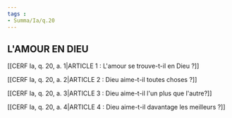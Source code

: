 ```yaml
---
tags : 
- Summa/Ia/q.20
---
```


## L'AMOUR EN DIEU

[[CERF Ia, q. 20, a. 1|ARTICLE 1 : L'amour se trouve-t-il en Dieu ?]]

[[CERF Ia, q. 20, a. 2|ARTICLE 2 : Dieu aime-t-il toutes choses ?]]

[[CERF Ia, q. 20, a. 3|ARTICLE 3 : Dieu aime-t-il l'un plus que l'autre?]]

[[CERF Ia, q. 20, a. 4|ARTICLE 4 : Dieu aime-t-il davantage les meilleurs ?]]

